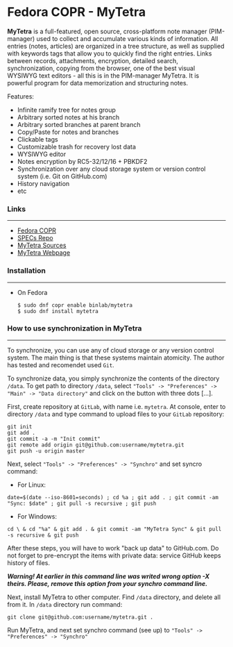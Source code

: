 # Fedora COPR - MyTetra

__MyTetra__ is a full-featured, open source, cross-platform note 
manager (PIM-manager) used to collect and accumulate various 
kinds of information. All entries (notes, articles) are organized 
in a tree structure, as well as supplied with keywords tags that 
allow you to quickly find the right entries. Links between records, 
attachments, encryption, detailed search, synchronization, copying 
from the browser, one of the best visual WYSIWYG text editors - all 
this is in the PIM-manager MyTetra. It is powerful program for data 
memorization and structuring notes.

Features:
  * Infinite ramify tree for notes group
  * Arbitrary sorted notes at his branch
  * Arbitrary sorted branches at parent branch
  * Copy/Paste for notes and branches
  * Clickable tags
  * Customizable trash for recovery lost data
  * WYSIWYG editor
  * Notes encryption by RC5-32/12/16 + PBKDF2
  * Synchronization over any cloud storage system or version 
    control system (i.e. Git on GitHub.com)
  * History navigation
  * etc

### Links
---

* [Fedora COPR](https://copr.fedorainfracloud.org/coprs/binlab/mytetra/)
* [SPECs Repo](https://github.com/binlab/copr-mytetra)
* [MyTetra Sources](https://github.com/xintrea/mytetra_dev)
* [MyTetra Webpage](https://webhamster.ru/site/page/index/articles/projectcode/138)

### Installation
---

* On Fedora

    ```shell
    $ sudo dnf copr enable binlab/mytetra
    $ sudo dnf install mytetra
    ```

### How to use synchronization in MyTetra

---

To synchronize, you can use any of cloud storage or any version control system. The main thing is that these systems maintain atomicity. The author has tested and recomendet used `Git`.

To synchronize data, you simply synchronize the contents of the directory `/data`. To get path to directory `/data`, select `"Tools" -> "Preferences" -> "Main" -> "Data directory"` and click on the button with three dots [...].

First, create repository at `GitLab`, with name i.e. `mytetra`. At console, enter to directory `/data` and type command to upload files to your `GitLab` repository:

```shell
git init
git add .
git commit -a -m "Init commit"
git remote add origin git@github.com:username/mytetra.git
git push -u origin master
```
 
Next, select `"Tools" -> "Preferences" -> "Synchro"` and set syncro command:


* For Linux:

```shell
date=$(date --iso-8601=seconds) ; cd %a ; git add . ; git commit -am "Sync: $date" ; git pull -s recursive ; git push
```

* For Windows:
 
```shell
cd \ & cd "%a" & git add . & git commit -am "MyTetra Sync" & git pull -s recursive & git push
```

After these steps, you will have to work "back up data" to GitHub.com. Do not forget to pre-encrypt the items with private data: service GitHub keeps history of files.

_**Warning! At earlier in this command line was writed wrong option -X theirs. Please, remove this option from your synchro command line.**_

Next, install MyTetra to other computer. Find `/data` directory, and delete all from it. In `/data` directory run command:

```shell
git clone git@github.com:username/mytetra.git .
```

Run MyTetra, and next set synchro command (see up) to `"Tools" -> "Preferences" -> "Synchro"`